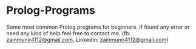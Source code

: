 # Prolog-Programs
Some most common Prolog programs for beginners.
If found any error or need any kind of help feel free to contact me.
(fb: zainmunir4112@gmail.com, LinkedIn: zainmunir4112@gmail.com)
